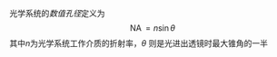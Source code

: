 光学系统的*数值孔径*定义为
$$
\operatorname{NA} = n \sin \theta
$$
其中$n$为光学系统工作介质的折射率，$\theta$ 则是光进出透镜时最大锥角的一半

